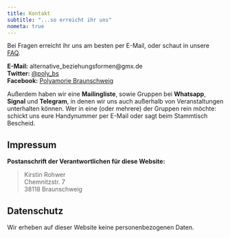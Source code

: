 ```yaml
---
title: Kontakt
subtitle: "...so erreicht ihr uns"
nometa: true
---
```

Bei Fragen erreicht ihr uns am besten per E-Mail, oder schaut in unsere [FAQ](/faq/).

**E-Mail:** <span>a<span title="ihate@spam.com</span>">l</span>ternative_beziehungsformen</span>&#64;gmx<i title="</i>mailto:">.</i>de  
**Twitter:** [@poly_bs](https://twitter.com/poly_bs)  
**Facebook:** [Polyamorie Braunschweig](https://www.facebook.com/polyGruppeBS/)  

Außerdem haben wir eine **Mailingliste**, sowie Gruppen bei **Whatsapp**, **Signal** und **Telegram**, in denen wir uns auch außerhalb von Veranstaltungen unterhalten können. Wer in eine (oder mehrere) der Gruppen rein möchte: schickt uns eure Handynummer per E-Mail oder sagt beim Stammtisch Bescheid.

## Impressum

**Postanschrift der Verantwortlichen für diese Website:**

> Kirstin Rohwer  
> Chemnitzstr. 7  
> 38118 Braunschweig  

## Datenschutz

Wir erheben auf dieser Website keine personenbezogenen Daten.  
